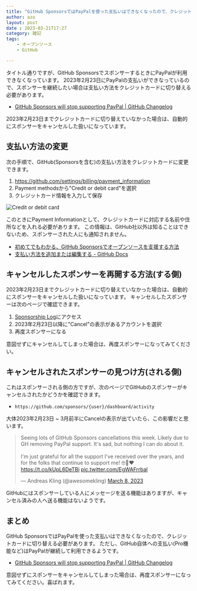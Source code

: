 ```yaml
---
title: "GitHub SponsorsではPayPalを使った支払いはできなくなったので、クレジットカードに切り替える必要があります"
author: azu
layout: post
date : 2023-03-21T17:27
category: 雑記
tags:
    - オープンソース
    - GitHub

---
```


タイトル通りですが、GitHub SponsorsでスポンサーするときにPayPalが利用できなくなっています。
2023年2月23日にPayPalの支払いができなっているので、スポンサーを継続したい場合は支払い方法をクレジットカードに切り替える必要があります。

- [GitHub Sponsors will stop supporting PayPal | GitHub Changelog](https://github.blog/changelog/2023-01-23-github-sponsors-will-stop-supporting-paypal/)

2023年2月23日までクレジットカードに切り替えていなかった場合は、自動的にスポンサーをキャンセルした扱いになっています。

## 支払い方法の変更

次の手順で、GitHub(Sponsorsを含む)の支払い方法をクレジットカードに変更できます。

1. https://github.com/settings/billing/payment_information
2. Payment methodsから"Credit or debit card"を選択
3. クレジットカード情報を入力して保存

![Credit or debit card](https://efcl.info/wp-content/uploads/2023/03/21-1679387557.png)

このときにPayment Informationとして、クレジットカードに対応する名前や住所などを入れる必要があります。
この情報は、GitHub社以外は知ることはできないため、スポンサーされた人にも通知されません。

- [初めてでもわかる、GitHub Sponsorsでオープンソースを支援する方法](https://zenn.dev/azu/articles/c48ad63e20ad75)
- [支払い方法を追加または編集する - GitHub Docs](https://docs.github.com/ja/billing/managing-your-github-billing-settings/adding-or-editing-a-payment-method)

## キャンセルしたスポンサーを再開する方法(する側)

2023年2月23日までクレジットカードに切り替えていなかった場合は、自動的にスポンサーをキャンセルした扱いになっています。
キャンセルしたスポンサーは次のページで確認できます。

1. [Sponsorship Log](https://github.com/settings/sponsors-log)にアクセス
2. 2023年2月23日以降に"Cancel"の表示があるアカウントを選択
3. 再度スポンサーになる

意図せずにキャンセルしてしまった場合は、再度スポンサーになってみてください。

## キャンセルされたスポンサーの見つけ方(される側)

これはスポンサーされる側の方ですが、次のページでGitHubのスポンサーがキャンセルされたかどうかを確認できます。

- `https://github.com/sponsors/{user}/dashboard/activity`

大体2023年2月23日 ~ 3月前半にCancelの表示が出ていたら、この影響だと思います。

<blockquote class="twitter-tweet"><p lang="en" dir="ltr">Seeing lots of GitHub Sponsors cancellations this week. Likely due to GH removing PayPal support. It&#39;s sad, but nothing I can do about it.<br><br>I&#39;m just grateful for all the support I&#39;ve received over the years, and for the folks that continue to support me! 🤓🙏❤️ <a href="https://t.co/kUpL6DeTBi">https://t.co/kUpL6DeTBi</a> <a href="https://t.co/EgWAFrrbal">pic.twitter.com/EgWAFrrbal</a></p>&mdash; Andreas Kling (@awesomekling) <a href="https://twitter.com/awesomekling/status/1633407432155181056?ref_src=twsrc%5Etfw">March 8, 2023</a></blockquote> <script async src="https://platform.twitter.com/widgets.js" charset="utf-8"></script> 

GitHubにはスポンサーしている人にメッセージを送る機能はありますが、キャンセル済みの人へ送る機能はないようです。

## まとめ

GitHub SponsorsではPayPalを使った支払いはできなくなったので、クレジットカードに切り替える必要があります。
ただし、GitHub自体への支払い(Pro機能など)はPayPalが継続して利用できるようです。

- [GitHub Sponsors will stop supporting PayPal | GitHub Changelog](https://github.blog/changelog/2023-01-23-github-sponsors-will-stop-supporting-paypal/)

意図せずにスポンサーをキャンセルしてしまった場合は、再度スポンサーになってみてください。喜ばれます。